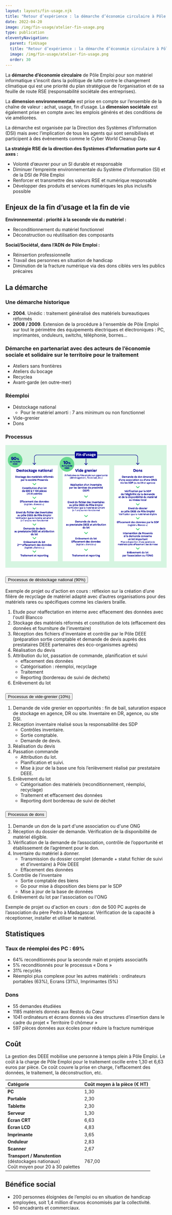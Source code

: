 ```yaml
---
layout: layouts/fin-usage.njk
title: "Retour d’expérience : la démarche d’économie circulaire à Pôle Emploi"
date: 2022-04-20
image: /img/fin-usage/atelier-fin-usage.png
type: publication
eleventyNavigation:
  parent: finUsage
  title: "Retour d’expérience : la démarche d’économie circulaire à Pôle Emploi"
  image: /img/fin-usage/atelier-fin-usage.png
  order: 30
---
```


La **démarche d’économie circulaire** de Pôle Emploi pour son matériel informatique s’inscrit dans la politique de lutte contre le changement climatique qui est une priorité du plan stratégique de l’organisation et de sa feuille de route RSE (responsabilité sociétale des entreprises). 

La **dimension environnementale** est prise en compte sur l’ensemble de la chaîne de valeur : achat, usage, fin d’usage. La **dimension sociétale** est également prise en compte avec les emplois générés et des conditions de vie améliorées.

La démarche est organisée par la Direction des Systèmes d'Information (DSI) mais avec l’implication de tous les agents qui sont sensibilisés et participent à des événements comme le Cyber World Cleanup Day.  

**La stratégie RSE de la direction des Systèmes d’Information porte sur 4 axes :**

- Volonté d’œuvrer pour un SI durable et responsable
- Diminuer l’empreinte environnementale du Système d'Information (SI) et de la DSI de Pôle Emploi
- Renforcer et transmettre des valeurs RSE et numérique responsable
- Développer des produits et services numériques les plus inclusifs possible

## Enjeux de la fin d’usage et la fin de vie

**Environnemental : priorité à la seconde vie du matériel :**

- Reconditionnement du matériel fonctionnel
- Déconstruction ou réutilisation des composants

**Social/Sociétal, dans l’ADN de Pôle Emploi :**

- Réinsertion professionnelle
- Travail des personnes en situation de handicap
- Diminution de la fracture numérique via des dons ciblés vers les publics précaires

## La démarche

### Une démarche historique

* **2004**. Unédic : traitement généralisé des matériels bureautiques réformés
* **2008 / 2009**. Extension de la procédure à l'ensemble de Pôle Emploi sur tout le périmètre des équipements électriques et électroniques : PC, imprimantes, onduleurs, switchs, téléphonie, bornes...

### Démarche en partenariat avec des acteurs de l’économie sociale et solidaire sur le territoire pour le traitement

- Ateliers sans frontières
- Ateliers du bocage
- Recyclea
- Avant-garde (en outre-mer)

### Réemploi

- Déstockage national 
  - Pour le matériel amorti : 7 ans minimum ou non fonctionnel
- Vide-grenier
- Dons

### Processus

![](/img/fin-usage/process-pole-emploi.png)

<div class="fr-accordions-group">
<section class="fr-accordion">
<h3 class="fr-accordion__title">
<button class="fr-accordion__btn" aria-expanded="false" aria-controls="figure-processus-destockage">Processus de déstockage national (90%)</button>
</h3>
<div class="fr-collapse" id="figure-processus-destockage">

Exemple de projet ou d'action en cours : réflexion sur la création d’une filière de recyclage de matériel adapté avec d’autres organisations pour des matériels rares ou spécifiques comme les claviers braille.

1. Etude pour réaffectation en interne avec effacement des données avec l'outil Blancco
2. Stockage des matériels réformés et constitution de lots (effacement des données et fourniture de l'inventaire)
3. Réception des fichiers d'inventaire et contrôle par le Pôle DEEE (préparation sortie comptable et demande de devis auprès des prestataires DEEE partenaires des éco-organismes agréés)
4. Réalisation du devis
5. Attribution du lot, passation de commande, planification et suivi
    * effacement des données
    * Catégorisation : réemploi, recyclage
    * Traitement
    * Reporting (bordereau de suivi de déchets)
6. Enlèvement du lot

</div>
</section>

<section class="fr-accordion">
<h3 class="fr-accordion__title">
<button class="fr-accordion__btn" aria-expanded="false" aria-controls="figure-processus-videgrenier">Processus de vide-grenier (10%)</button>
</h3>
<div class="fr-collapse" id="figure-processus-videgrenier">

1. Demande de vide grenier en opportunités : fin de bail, saturation espace de stockage en agence, DR ou site. Inventaire en DR, agence, ou site DSI.
2. Réception inventaire réalisé sous la responsabilité des SDP
    * Contrôles inventaire.
    * Sortie comptable.
    * Demande de devis.
3. Réalisation du devis
4. Passation commande
    * Attribution du lot.
    * Planification et suivi.
    * Mise à jour de la base une fois l’enlèvement réalisé par prestataire DEEE.
5. Enlèvement du lot 
    * Catégorisation des matériels (reconditionnement, réemploi, recyclage)  
    * Traitement et effacement des données 
    * Reporting dont bordereau de suivi de déchet

</div>
</section>

<section class="fr-accordion">
<h3 class="fr-accordion__title">
<button class="fr-accordion__btn" aria-expanded="false" aria-controls="figure-processus-don">Processus de dons</button>
</h3>
<div class="fr-collapse" id="figure-processus-don">

1. Demande un don de la part d'une association ou d'une ONG
2. Réception du dossier de demande. Vérification de la disponibilité de matériel éligible.
3. Vérification de la demande de l’association, contrôle de l’opportunité et établissement de l’agrément pour le don.
4. Inventaire du matériel à donner.
    * Transmission du dossier complet (demande + statut fichier de suivi et d’inventaire) à Pôle DEEE 
    * Effacement des données 
5. Contrôle de l’inventaire 
    * Sortie comptable des biens
    * Go pour mise à disposition des biens par le SDP 
    * Mise à jour de la base de données
6. Enlèvement du lot par l'association ou l'ONG

Exemple de projet ou d'action en cours : don de 500 PC auprès de l’association du père Pedro à Madagascar. Vérification de la capacité à réceptionner, installer et utiliser le matériel.

</div>
</section>
</div>


## Statistiques

### Taux de réemploi des PC : 69%

- 64% reconditionnés pour la seconde main et projets associatifs
- 5% reconditionnés pour le processus « Dons »
- 31% recyclés
- Réemploi plus complexe pour les autres matériels : ordinateurs portables (63%), Ecrans (31%), Imprimantes (5%)

### Dons

- 55 demandes étudiées
- 1185 matériels donnés aux Restos du Cœur
- 1041 ordinateurs et écrans donnés via des structures d’insertion dans le cadre du projet « Territoire 0 chômeur »
- 597 pièces données aux écoles pour réduire la fracture numérique 

## Coût

La gestion des DEEE mobilise une personne à temps plein à Pôle Emploi. Le coût à la charge de Pôle Emploi pour le traitement oscille entre 1,30 et 6,63 euros par pièce. Ce coût couvre la prise en charge, l'effacement des données, le traitement, la déconstruction, etc.

<div class="fr-table">

|Catégorie|Coût moyen à la pièce (€ HT)|
| :- | :- |
|**PC**|1,30|
|**Portable**|2,30|
|**Tablette**|2,30|
|**Serveur**|1,30|
|**Écran CRT**|6,63|
|**Écran LCD**|4,83|
|**Imprimante**|3,65|
|**Onduleur**|2,83|
|**Scanner**|2,67|
|**Transport / Manutention**<br>(déstockages nationaux)<br>Coût moyen pour 20 à 30 palettes|767,00|

</div>

## Bénéfice social

- 200 personnes éloignées de l’emploi ou en situation de handicap employées, soit 1,4 million d'euros économisés par la collectivité.
- 50 encadrants et commerciaux.
